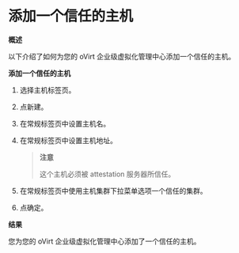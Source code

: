# 添加一个信任的主机
**概述**

以下介绍了如何为您的 oVirt 企业级虚拟化管理中心添加一个信任的主机。

**添加一个信任的主机**

1. 选择主机标签页。

1. 点新建。

1. 在常规标签页中设置主机名。

1. 在常规标签页中设置主机地址。

   > **注意**
   >
   > 这个主机必须被 attestation 服务器所信任。

1. 在常规标签页中使用主机集群下拉菜单选项一个信任的集群。

1. 点确定。

**结果**

您为您的 oVirt 企业级虚拟化管理中心添加了一个信任的主机。

